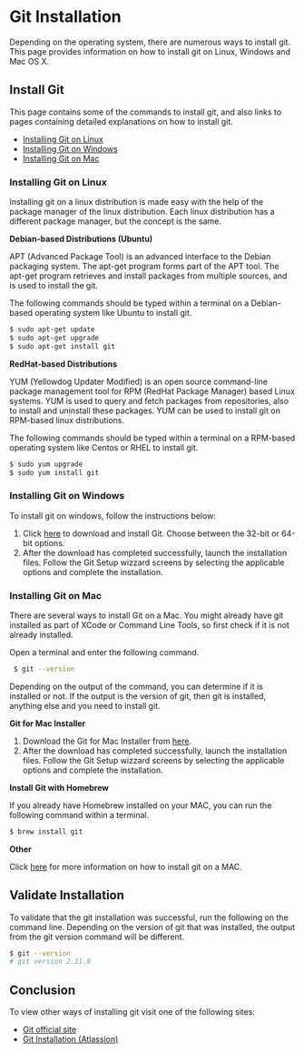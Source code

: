# Git Installation
Depending on the operating system, there are numerous ways to install git. This page provides information on how to install git on Linux, Windows and Mac OS X.

## Install Git
This page contains some of the commands to install git, and also links to pages containing detailed explanations on how to install git.

* [Installing Git on Linux](#installing-git-on-linux)
* [Installing Git on Windows](#installing-git-on-windows)
* [Installing Git on Mac](#installing-git-on-mac)

### Installing Git on Linux
Installing git on a linux distribution is made easy with the help of the package manager of the linux distribution. Each linux distribution has a different package manager, but the concept is the same.

**Debian-based Distributions (Ubuntu)**

APT (Advanced Package Tool) is an advanced interface to the Debian packaging system. The apt-get program forms part of the APT tool. The apt-get program retrieves and install packages from multiple sources, and is used to install the git.

The following commands should be typed within a terminal on a Debian-based operating system like Ubuntu to install git.

```bash
$ sudo apt-get update
$ sudo apt-get upgrade
$ sudo apt-get install git
```

**RedHat-based Distributions**

YUM (Yellowdog Updater Modified) is an open source command-line package management tool for RPM (RedHat Package Manager) based Linux systems. YUM is used to query and fetch packages from repositories, also to install and uninstall these packages. YUM can be used to install git on RPM-based linux distributions.

The following commands should be typed within a terminal on a RPM-based operating system like Centos or RHEL to install git.

```bash
$ sudo yum upgrade
$ sudo yum install git
```

### Installing Git on Windows
To install git on windows, follow the instructions below:

1. Click [here](http://git-for-windows.github.io) to download and install Git. Choose between the 32-bit or 64-bit options.
2. After the download has completed successfully, launch the installation files. Follow the Git Setup wizzard screens by selecting the applicable options and complete the installation.

### Installing Git on Mac
There are several ways to install Git on a Mac. You might already have git installed as part of XCode or Command Line Tools, so first check if it is not already installed.

Open a terminal and enter the following command.

```bash
 $ git --version
 ```
Depending on the output of the command, you can determine if it is installed or not. If the output is the version of git, then git is installed, anything else and you need to install git.

**Git for Mac Installer**

1. Download the Git for Mac Installer from [here](https://sourceforge.net/projects/git-osx-installer/files/).
2. After the download has completed successfully, launch the installation files. Follow the Git Setup wizzard screens by selecting the applicable options and complete the installation.

**Install Git with Homebrew**

If you already have Homebrew installed on your MAC, you can run the following command within a terminal.

```bash
$ brew install git
```

**Other**

Click [here](http://git-scm.com/download/mac) for more information on how to install git on a MAC.


## Validate Installation
To validate that the git installation was successful, run the following on the command line. Depending on the version of git that was installed, the output from the git version command will be different.

```bash
$ git --version
# git version 2.11.0
```

## Conclusion
To view other ways of installing git visit one of the following sites:
* [Git official site](http://git-scm.com/book/en/Getting-Started-Installing-Git)
* [Git Installation (Atlassion)](https://www.atlassian.com/git/tutorials/install-git)
